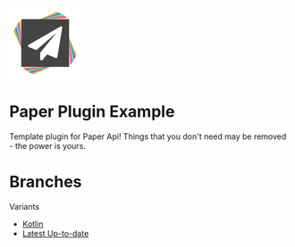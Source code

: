 <img src="logo.png" width="128" />

# Paper Plugin Example
Template plugin for Paper Api!
Things that you don't need may be removed - the power is yours.

# Branches
Variants
- [Kotlin](https://github.com/shateq/papermc-example/tree/kotlin)
- [Latest Up-to-date](https://github.com/shateq/papermc-example/tree/master)
